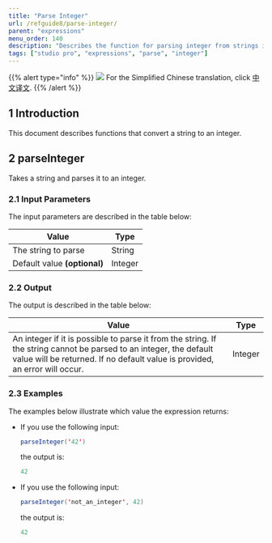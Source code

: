 ```yaml
---
title: "Parse Integer"
url: /refguide8/parse-integer/
parent: "expressions"
menu_order: 140
description: "Describes the function for parsing integer from strings in Mendix."
tags: ["studio pro", "expressions", "parse", "integer"]
---
```


{{% alert type="info" %}}
<img src="attachments/chinese-translation/china.png" style="display: inline-block; margin: 0" /> For the Simplified Chinese translation, click [中文译文](https://cdn.mendix.tencent-cloud.com/documentation/refguide8/parse-integer.pdf).
{{% /alert %}}

## 1 Introduction

This document describes functions that convert a string to an integer.

## 2 parseInteger

Takes a string and parses it to an integer.

### 2.1 Input Parameters

The input parameters are described in the table below:

| Value                        | Type    |
| ---------------------------- | ------- |
| The string to parse          | String  |
| Default value **(optional)** | Integer |

### 2.2 Output

The output is described in the table below:

| Value                                                        | Type    |
| ------------------------------------------------------------ | ------- |
| An integer if it is possible to parse it from the string. If  the string cannot be parsed to an integer, the default value will be returned. If no default value is provided, an error will occur. | Integer |

### 2.3 Examples

The examples below illustrate which value the expression returns:

* If you use the following input:

    ```java
    parseInteger('42')
    ```

    the output is:

    ```java
    42
    ```

* If you use the following input:

    ```java
    parseInteger('not_an_integer', 42)
    ```

    the output is:

    ```java
    42
    ```
